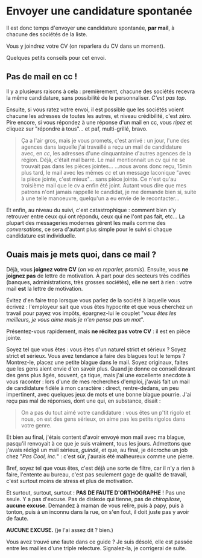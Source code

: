 # Envoyer une candidature spontanée

Il est donc temps d'envoyer une candidature spontanée, **par mail**, à chacune des sociétés de la liste.

Vous y joindrez votre CV (on reparlera du CV dans un moment).

Quelques petits conseils pour cet envoi.

## Pas de mail en cc !

Il y a plusieurs raisons à cela : premièrement, chacune des sociétés recevra la même candidature, sans possibilité de le personnaliser. *C'est pas top*.

Ensuite, si vous ratez votre envoi, il est possible que les sociétés voient chacune les adresses de toutes les autres, et niveau crédibilité, c'est zéro.
Pire encore, si vous répondez à une réponse d'un mail en cc, vous *ripez* et cliquez sur "répondre à tous"… et paf, multi-grillé, bravo.

> Ça a l'air gros, mais je vous promets, c'est arrivé : un jour, l'une des agences dans laquelle j'ai travaillé a reçu un mail de candidature avec, en *cc*, les adresses d'une cinquantaine d'autres agences de la région. Déjà, c'était mal barré.
> Le mail mentionnait un cv qui ne se trouvait pas dans les pièces jointes…
> …nous avons donc reçu, 15min plus tard, le mail avec les mêmes *cc* et un message laconique "avec la pièce jointe, c'est mieux"… sans pièce jointe. Ce n'est qu'au troisième mail que le cv a enfin été joint.
> Autant vous dire que mes patrons n'ont jamais rappellé le candidat, je me demande bien si, suite à une telle manoeuvre, quelqu'un a eu envie de le recontacter...

Et enfin, au niveau du suivi, c'est catastrophique : comment bien s'y retrouver entre ceux qui ont répondu, ceux qui ne l'ont pas fait, etc…
La plupart des messageries modernes gêrent les mails comme des *conversations*, ce sera d'autant plus simple pour le suivi si chaque candidature est individuelle.

## Ouais mais je mets quoi, dans ce mail ?

Déjà, vous **joignez votre CV** (*on va en reparler, promis*). Ensuite, vous **ne joignez pas** de lettre de motivation. À part pour des secteurs très codifiés (banques, administrations, très grosses sociétés), elle ne sert à rien : votre mail **est** la lettre de motivation.

Évitez d'en faire trop lorsque vous parlez de la société à laquelle vous écrivez : l'employeur sait que vous êtes hypocrite et que vous cherchez un travail pour payez vos impôts, épargnez-lui le couplet "*vous êtes les meilleurs, je vous aime mais je n'en pense pas un mot*".

Présentez-vous rapidement, mais **ne récitez pas votre CV** : il est en pièce jointe.

Soyez tel que vous êtes : vous êtes d'un naturel strict et sérieux ? Soyez strict et sérieux. Vous avez tendance à faire des blagues tout le temps ? Montrez-le, placez une petite blague dans le mail. Soyez originaux, faites que les gens aient envie d'en savoir plus.
Quand je donne ce conseil devant des gens plus âgés, souvent, ça tique, mais j'ai une excellente anecdote à vous raconter : lors d'une de mes recherches d'emploi, j'avais fait un mail de candidature fidèle à mon caractère : direct, rentre-dedans, un peu impertinent, avec quelques jeux de mots et une bonne blague pourrie. J'ai reçu pas mal de réponses, dont une qui, en substance, disait :

> On a pas du tout aimé votre candidature : vous êtes un p'tit rigolo et nous, on est des gens sérieux, on aime pas les petits rigolos dans votre genre.

Et bien au final, j'étais content d'avoir envoyé mon mail avec ma blague, pasqu'il renvoyait à ce que je suis vraiment, tous les jours. Admettons que j'avais rédigé un mail sérieux, *guindé*, et que, au final, je décroche un job chez "*Pas Cool, inc.*" : c'est sûr, j'aurais été malheureux comme une pierre.

Bref, soyez tel que vous êtes, c'est déjà une sorte de filtre, car il n'y a rien à faire, l'entente au bureau, c'est pas seulement gage de qualité de travail, c'est surtout moins de stress et plus de motivation.

Et surtout, surtout, surtout : **PAS DE FAUTE D'ORTHOGRAPHE** ! Pas une seule. Y a pas d'excuse. Pas de dislexie qui tienne, pas de *chiropilose*, **aucune excuse**.
Demandez à maman de vous relire, puis à papy, puis à tonton, puis à un inconnu dans la rue, on s'en fout, il doit juste pas y avoir de faute.

**AUCUNE EXCUSE.** (je l'ai assez dit ? bien.)

Vous avez trouvé une faute dans ce guide ?
Je suis désolé, elle est passée entre les mailles d'une triple relecture.
Signalez-la, je corrigerai de suite.
